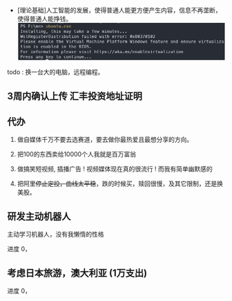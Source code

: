 
- [理论基础]人工智能的发展，使得普通人能更方便产生内容，信息不再垄断，使得普通人能挣钱。
![](images/2025-01-24-14-21-29.png)

todo : 换一台大的电脑，远程编程。

## 3周内确认上传 汇丰投资地址证明

## 代办
1. 做自媒体千万不要去选赛道，要去做你最热爱且最想分享的方向。

2. 把100的东西卖给10000个人我就是百万富翁

6. 做搞笑短视频, 插播广告 ! 视频媒体现在真的很流行 ! 而我有简单幽默感的

2.  把阿里~~停止定投，曲线太平稳~~，跌的时候买，赎回很慢，及其它限制，还是换美股。

## 研发主动机器人
主动学习机器人，没有我懒惰的性格

进度 0，

## 考虑日本旅游，澳大利亚 (1万支出)

进度 0，

